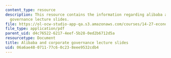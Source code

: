 ```yaml
---
content_type: resource
description: This resource contains the information regarding alibaba and corporate
  governance lecture slides.
file: https://ol-ocw-studio-app-qa.s3.amazonaws.com/courses/14-27-economics-and-e-commerce-fall-2014/06a6ae48071177c60c238eee9532cdb4_MIT14_27F14_lecslide18.pdf
file_type: application/pdf
parent_uid: d4c76522-6217-4eef-5b28-0ed2b6712d5a
resourcetype: Document
title: Alibaba and corporate governance lecture slides
uid: 06a6ae48-0711-77c6-0c23-8eee9532cdb4
---
```


